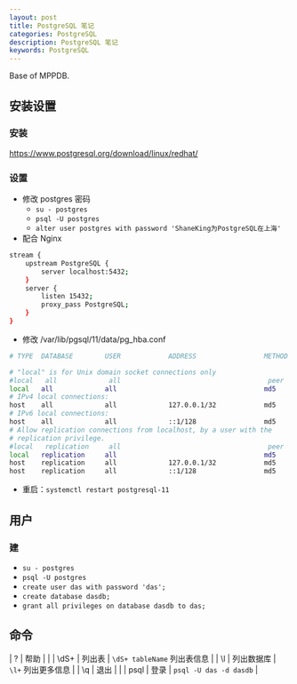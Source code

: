 ```yaml
---
layout: post
title: PostgreSQL 笔记
categories: PostgreSQL
description: PostgreSQL 笔记
keywords: PostgreSQL
---
```



Base of MPPDB.

## 安装设置

### 安装
<https://www.postgresql.org/download/linux/redhat/>

### 设置
- 修改 postgres 密码
  - `su - postgres`
  - `psql -U postgres`
  - `alter user postgres with password 'ShaneKing为PostgreSQL在上海'`
- 配合 Nginx
```bash
stream {
    upstream PostgreSQL {
        server localhost:5432;
    }
    server {
        listen 15432;
        proxy_pass PostgreSQL;
    }
}
```
- 修改 /var/lib/pgsql/11/data/pg_hba.conf

```bash
# TYPE  DATABASE        USER            ADDRESS                 METHOD

# "local" is for Unix domain socket connections only
#local   all             all                                     peer
local   all             all                                     md5
# IPv4 local connections:
host    all             all             127.0.0.1/32            md5
# IPv6 local connections:
host    all             all             ::1/128                 md5
# Allow replication connections from localhost, by a user with the
# replication privilege.
#local   replication     all                                     peer
local   replication     all                                     md5
host    replication     all             127.0.0.1/32            md5
host    replication     all             ::1/128                 md5
```
- 重启：`systemctl restart postgresql-11`

## 用户

### 建
- `su - postgres`
- `psql -U postgres`
- `create user das with password 'das';`
- `create database dasdb;`
- `grant all privileges on database dasdb to das;`

## 命令

| \? | 帮助 |  |
| \dS+ | 列出表 | `\dS+ tableName` 列出表信息 |
| \l | 列出数据库 | `\l+` 列出更多信息 |
| \q | 退出 |  |
| psql | 登录 | `psql -U das -d dasdb` |

